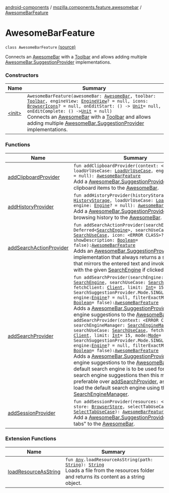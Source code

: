[android-components](../../index.md) / [mozilla.components.feature.awesomebar](../index.md) / [AwesomeBarFeature](./index.md)

# AwesomeBarFeature

`class AwesomeBarFeature` [(source)](https://github.com/mozilla-mobile/android-components/blob/master/components/feature/awesomebar/src/main/java/mozilla/components/feature/awesomebar/AwesomeBarFeature.kt#L35)

Connects an [AwesomeBar](../../mozilla.components.concept.awesomebar/-awesome-bar/index.md) with a [Toolbar](../../mozilla.components.concept.toolbar/-toolbar/index.md) and allows adding multiple [AwesomeBar.SuggestionProvider](../../mozilla.components.concept.awesomebar/-awesome-bar/-suggestion-provider/index.md) implementations.

### Constructors

| Name | Summary |
|---|---|
| [&lt;init&gt;](-init-.md) | `AwesomeBarFeature(awesomeBar: `[`AwesomeBar`](../../mozilla.components.concept.awesomebar/-awesome-bar/index.md)`, toolbar: `[`Toolbar`](../../mozilla.components.concept.toolbar/-toolbar/index.md)`, engineView: `[`EngineView`](../../mozilla.components.concept.engine/-engine-view/index.md)`? = null, icons: `[`BrowserIcons`](../../mozilla.components.browser.icons/-browser-icons/index.md)`? = null, onEditStart: () -> `[`Unit`](https://kotlinlang.org/api/latest/jvm/stdlib/kotlin/-unit/index.html)` = null, onEditComplete: () -> `[`Unit`](https://kotlinlang.org/api/latest/jvm/stdlib/kotlin/-unit/index.html)` = null)`<br>Connects an [AwesomeBar](../../mozilla.components.concept.awesomebar/-awesome-bar/index.md) with a [Toolbar](../../mozilla.components.concept.toolbar/-toolbar/index.md) and allows adding multiple [AwesomeBar.SuggestionProvider](../../mozilla.components.concept.awesomebar/-awesome-bar/-suggestion-provider/index.md) implementations. |

### Functions

| Name | Summary |
|---|---|
| [addClipboardProvider](add-clipboard-provider.md) | `fun addClipboardProvider(context: <ERROR CLASS>, loadUrlUseCase: `[`LoadUrlUseCase`](../../mozilla.components.feature.session/-session-use-cases/-load-url-use-case/index.md)`, engine: `[`Engine`](../../mozilla.components.concept.engine/-engine/index.md)`? = null): `[`AwesomeBarFeature`](./index.md)<br>Add a [AwesomeBar.SuggestionProvider](../../mozilla.components.concept.awesomebar/-awesome-bar/-suggestion-provider/index.md) for clipboard items to the [AwesomeBar](../../mozilla.components.concept.awesomebar/-awesome-bar/index.md). |
| [addHistoryProvider](add-history-provider.md) | `fun addHistoryProvider(historyStorage: `[`HistoryStorage`](../../mozilla.components.concept.storage/-history-storage/index.md)`, loadUrlUseCase: `[`LoadUrlUseCase`](../../mozilla.components.feature.session/-session-use-cases/-load-url-use-case/index.md)`, engine: `[`Engine`](../../mozilla.components.concept.engine/-engine/index.md)`? = null): `[`AwesomeBarFeature`](./index.md)<br>Add a [AwesomeBar.SuggestionProvider](../../mozilla.components.concept.awesomebar/-awesome-bar/-suggestion-provider/index.md) for browsing history to the [AwesomeBar](../../mozilla.components.concept.awesomebar/-awesome-bar/index.md). |
| [addSearchActionProvider](add-search-action-provider.md) | `fun addSearchActionProvider(searchEngine: Deferred<`[`SearchEngine`](../../mozilla.components.browser.search/-search-engine/index.md)`>, searchUseCase: `[`SearchUseCase`](../../mozilla.components.feature.search/-search-use-cases/-search-use-case/index.md)`, icon: <ERROR CLASS>? = null, showDescription: `[`Boolean`](https://kotlinlang.org/api/latest/jvm/stdlib/kotlin/-boolean/index.html)` = false): `[`AwesomeBarFeature`](./index.md)<br>Adds an [AwesomeBar.SuggestionProvider](../../mozilla.components.concept.awesomebar/-awesome-bar/-suggestion-provider/index.md) implementation that always returns a suggestion that mirrors the entered text and invokes a search with the given [SearchEngine](../../mozilla.components.browser.search/-search-engine/index.md) if clicked. |
| [addSearchProvider](add-search-provider.md) | `fun addSearchProvider(searchEngine: `[`SearchEngine`](../../mozilla.components.browser.search/-search-engine/index.md)`, searchUseCase: `[`SearchUseCase`](../../mozilla.components.feature.search/-search-use-cases/-search-use-case/index.md)`, fetchClient: `[`Client`](../../mozilla.components.concept.fetch/-client/index.md)`, limit: `[`Int`](https://kotlinlang.org/api/latest/jvm/stdlib/kotlin/-int/index.html)` = 15, mode: `[`Mode`](../../mozilla.components.feature.awesomebar.provider/-search-suggestion-provider/-mode/index.md)` = SearchSuggestionProvider.Mode.SINGLE_SUGGESTION, engine: `[`Engine`](../../mozilla.components.concept.engine/-engine/index.md)`? = null, filterExactMatch: `[`Boolean`](https://kotlinlang.org/api/latest/jvm/stdlib/kotlin/-boolean/index.html)` = false): `[`AwesomeBarFeature`](./index.md)<br>Adds a [AwesomeBar.SuggestionProvider](../../mozilla.components.concept.awesomebar/-awesome-bar/-suggestion-provider/index.md) for search engine suggestions to the [AwesomeBar](../../mozilla.components.concept.awesomebar/-awesome-bar/index.md).`fun addSearchProvider(context: <ERROR CLASS>, searchEngineManager: `[`SearchEngineManager`](../../mozilla.components.browser.search/-search-engine-manager/index.md)`, searchUseCase: `[`SearchUseCase`](../../mozilla.components.feature.search/-search-use-cases/-search-use-case/index.md)`, fetchClient: `[`Client`](../../mozilla.components.concept.fetch/-client/index.md)`, limit: `[`Int`](https://kotlinlang.org/api/latest/jvm/stdlib/kotlin/-int/index.html)` = 15, mode: `[`Mode`](../../mozilla.components.feature.awesomebar.provider/-search-suggestion-provider/-mode/index.md)` = SearchSuggestionProvider.Mode.SINGLE_SUGGESTION, engine: `[`Engine`](../../mozilla.components.concept.engine/-engine/index.md)`? = null, filterExactMatch: `[`Boolean`](https://kotlinlang.org/api/latest/jvm/stdlib/kotlin/-boolean/index.html)` = false): `[`AwesomeBarFeature`](./index.md)<br>Adds a [AwesomeBar.SuggestionProvider](../../mozilla.components.concept.awesomebar/-awesome-bar/-suggestion-provider/index.md) for search engine suggestions to the [AwesomeBar](../../mozilla.components.concept.awesomebar/-awesome-bar/index.md). If the default search engine is to be used for fetching search engine suggestions then this method is preferable over [addSearchProvider](add-search-provider.md), as it will lazily load the default search engine using the provided [SearchEngineManager](../../mozilla.components.browser.search/-search-engine-manager/index.md). |
| [addSessionProvider](add-session-provider.md) | `fun addSessionProvider(resources: <ERROR CLASS>, store: `[`BrowserStore`](../../mozilla.components.browser.state.store/-browser-store/index.md)`, selectTabUseCase: `[`SelectTabUseCase`](../../mozilla.components.feature.tabs/-tabs-use-cases/-select-tab-use-case/index.md)`): `[`AwesomeBarFeature`](./index.md)<br>Add a [AwesomeBar.SuggestionProvider](../../mozilla.components.concept.awesomebar/-awesome-bar/-suggestion-provider/index.md) for "Open tabs" to the [AwesomeBar](../../mozilla.components.concept.awesomebar/-awesome-bar/index.md). |

### Extension Functions

| Name | Summary |
|---|---|
| [loadResourceAsString](../../mozilla.components.support.test.file/kotlin.-any/load-resource-as-string.md) | `fun `[`Any`](https://kotlinlang.org/api/latest/jvm/stdlib/kotlin/-any/index.html)`.loadResourceAsString(path: `[`String`](https://kotlinlang.org/api/latest/jvm/stdlib/kotlin/-string/index.html)`): `[`String`](https://kotlinlang.org/api/latest/jvm/stdlib/kotlin/-string/index.html)<br>Loads a file from the resources folder and returns its content as a string object. |
